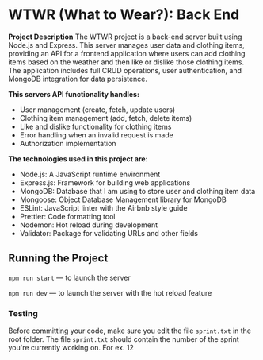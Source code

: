 # WTWR (What to Wear?): Back End
**Project Description**
The WTWR project is a back-end server built using Node.js and Express. This server manages user data and clothing items, providing an API for a frontend application where users can add clothing items based on the weather and then like or dislike those clothing items. The application includes full CRUD operations, user authentication, and MongoDB integration for data persistence.

**This servers API functionality handles:**

- User management (create, fetch, update users)
- Clothing item management (add, fetch, delete items)
- Like and dislike functionality for clothing items
- Error handling when an invalid request is made
- Authorization implementation

**The technologies used in this project are:**

- Node.js: A JavaScript runtime environment
- Express.js: Framework for building web applications
- MongoDB: Database that I am using to store user and clothing item data
- Mongoose: Object Database Management library for MongoDB
- ESLint: JavaScript linter with the Airbnb style guide
- Prettier: Code formatting tool
- Nodemon: Hot reload during development
- Validator: Package for validating URLs and other fields

## Running the Project
`npm run start` — to launch the server 

`npm run dev` — to launch the server with the hot reload feature

### Testing
Before committing your code, make sure you edit the file `sprint.txt` in the root folder. The file `sprint.txt` should contain the number of the sprint you're currently working on. For ex. 12
